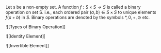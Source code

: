Let s be a non-empty set. A function $f : S  \times S \to S$ is called a binary operation on set S.
i.e., each ordered pair $(a, b) \in S \times S$ to unique elements $f(a+b)$ in $S$.
Binary operations are denoted by the symbols $\ast, 0, +, \odot$ etc.

![[Types of Binary Operation]]

![[Identity Element]]

![[Invertible Element]]
